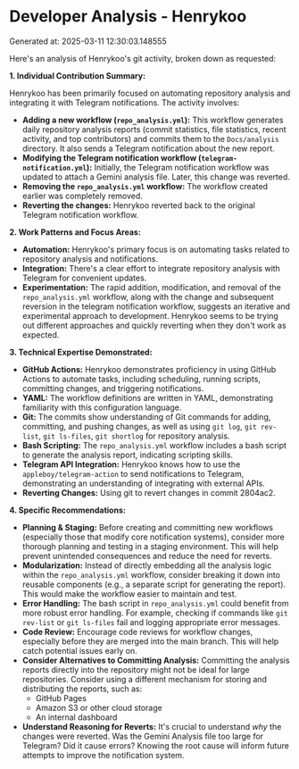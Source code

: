 # Developer Analysis - Henrykoo
Generated at: 2025-03-11 12:30:03.148555

Here's an analysis of Henrykoo's git activity, broken down as requested:

**1. Individual Contribution Summary:**

Henrykoo has been primarily focused on automating repository analysis and integrating it with Telegram notifications.  The activity involves:

*   **Adding a new workflow (`repo_analysis.yml`):** This workflow generates daily repository analysis reports (commit statistics, file statistics, recent activity, and top contributors) and commits them to the `Docs/analysis` directory. It also sends a Telegram notification about the new report.
*   **Modifying the Telegram notification workflow (`telegram-notification.yml`):**  Initially, the Telegram notification workflow was updated to attach a Gemini analysis file. Later, this change was reverted.
*   **Removing the `repo_analysis.yml` workflow:**  The workflow created earlier was completely removed.
*   **Reverting the changes:** Henrykoo reverted back to the original Telegram notification workflow.

**2. Work Patterns and Focus Areas:**

*   **Automation:** Henrykoo's primary focus is on automating tasks related to repository analysis and notifications.
*   **Integration:** There's a clear effort to integrate repository analysis with Telegram for convenient updates.
*   **Experimentation:** The rapid addition, modification, and removal of the `repo_analysis.yml` workflow, along with the change and subsequent reversion in the telegram notification workflow, suggests an iterative and experimental approach to development. Henrykoo seems to be trying out different approaches and quickly reverting when they don't work as expected.

**3. Technical Expertise Demonstrated:**

*   **GitHub Actions:** Henrykoo demonstrates proficiency in using GitHub Actions to automate tasks, including scheduling, running scripts, committing changes, and triggering notifications.
*   **YAML:**  The workflow definitions are written in YAML, demonstrating familiarity with this configuration language.
*   **Git:**  The commits show understanding of Git commands for adding, committing, and pushing changes, as well as using `git log`, `git rev-list`, `git ls-files`, `git shortlog` for repository analysis.
*   **Bash Scripting:**  The `repo_analysis.yml` workflow includes a bash script to generate the analysis report, indicating scripting skills.
*   **Telegram API Integration:** Henrykoo knows how to use the `appleboy/telegram-action` to send notifications to Telegram, demonstrating an understanding of integrating with external APIs.
*   **Reverting Changes:** Using git to revert changes in commit 2804ac2.

**4. Specific Recommendations:**

*   **Planning & Staging:** Before creating and committing new workflows (especially those that modify core notification systems), consider more thorough planning and testing in a staging environment.  This will help prevent unintended consequences and reduce the need for reverts.
*   **Modularization:**  Instead of directly embedding all the analysis logic within the `repo_analysis.yml` workflow, consider breaking it down into reusable components (e.g., a separate script for generating the report). This would make the workflow easier to maintain and test.
*   **Error Handling:**  The bash script in `repo_analysis.yml` could benefit from more robust error handling. For example, checking if commands like `git rev-list` or `git ls-files` fail and logging appropriate error messages.
*   **Code Review:**  Encourage code reviews for workflow changes, especially before they are merged into the main branch. This will help catch potential issues early on.
*   **Consider Alternatives to Committing Analysis:** Committing the analysis reports directly into the repository might not be ideal for large repositories. Consider using a different mechanism for storing and distributing the reports, such as:
    *   GitHub Pages
    *   Amazon S3 or other cloud storage
    *   An internal dashboard
*   **Understand Reasoning for Reverts:** It's crucial to understand *why* the changes were reverted. Was the Gemini Analysis file too large for Telegram? Did it cause errors? Knowing the root cause will inform future attempts to improve the notification system.
